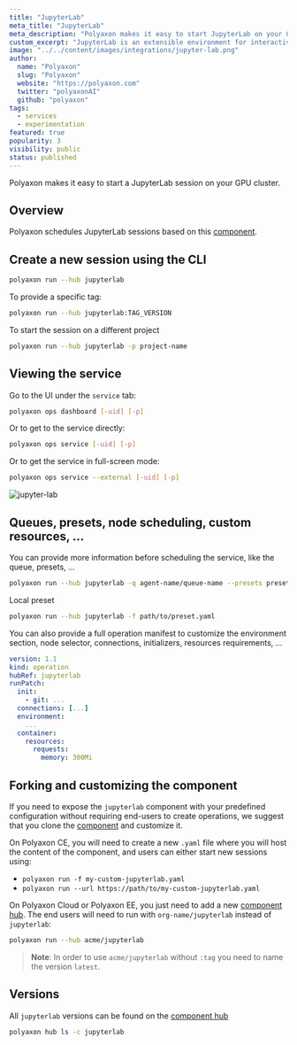 ```yaml
---
title: "JupyterLab"
meta_title: "JupyterLab"
meta_description: "Polyaxon makes it easy to start JupyterLab on your GPU cluster for you and your team members."
custom_excerpt: "JupyterLab is an extensible environment for interactive and reproducible computing, based on the Jupyter Notebook and Architecture."
image: "../../content/images/integrations/jupyter-lab.png"
author:
  name: "Polyaxon"
  slug: "Polyaxon"
  website: "https://polyaxon.com"
  twitter: "polyaxonAI"
  github: "polyaxon"
tags:
  - services
  - experimentation
featured: true
popularity: 3
visibility: public
status: published
---
```


Polyaxon makes it easy to start a JupyterLab session on your GPU cluster.

## Overview

Polyaxon schedules JupyterLab sessions based on this [component](https://cloud.polyaxon.com/ui/polyaxon/jupyterlab/components/latest).

## Create a new session using the CLI

```bash
polyaxon run --hub jupyterlab
```

To provide a specific tag:

```bash
polyaxon run --hub jupyterlab:TAG_VERSION
```

To start the session on a different project

```bash
polyaxon run --hub jupyterlab -p project-name
```


## Viewing the service 

Go to the UI under the `service` tab:

```bash
polyaxon ops dashboard [-uid] [-p]
```

Or to get to the service directly:

```bash
polyaxon ops service [-uid] [-p]
```

Or to get the service in full-screen mode:

```bash
polyaxon ops service --external [-uid] [-p]
```

![jupyter-lab](../../content/images/dashboard/runs/notebook-explore-models.png)


## Queues, presets, node scheduling, custom resources, ... 

You can provide more information before scheduling the service, like the queue, presets, ...

```bash
polyaxon run --hub jupyterlab -q agent-name/queue-name --presets preset-name1,preset-name2
```

Local preset

```bash
polyaxon run --hub jupyterlab -f path/to/preset.yaml
```

You can also provide a full operation manifest to customize the environment section, node selector, connections, initializers, resources requirements, ...

```yaml
version: 1.1
kind: operation
hubRef: jupyterlab
runPatch:
  init:
    - git: ...
  connections: [...]
  environment:
    ...
  container:
    resources:
      requests:
        memory: 300Mi
``` 

## Forking and customizing the component

If you need to expose the `jupyterlab` component with your predefined configuration without requiring end-users to create operations, 
we suggest that you clone the [component](https://cloud.polyaxon.com/ui/polyaxon/jupyterlab/components/latest) and customize it.

On Polyaxon CE, you will need to create a new `.yaml` file where you will host the content of the component, and users can either start new sessions using:

 * `polyaxon run -f my-custom-jupyterlab.yaml`
 * `polyaxon run --url https://path/to/my-custom-jupyterlab.yaml` 

On Polyaxon Cloud or Polyaxon EE, you just need to add a new [component hub](/docs/management/component-hub/).
The end users will need to run with `org-name/jupyterlab` instead of `jupyterlab`:

```bash
polyaxon run --hub acme/jupyterlab
```

> **Note**: In order to use `acme/jupyterlab` without `:tag` you need to name the version `latest`.


## Versions

All `jupyterlab` versions can be found on the [component hub](https://cloud.polyaxon.com/ui/polyaxon/jupyterlab/components)

```bash
polyaxon hub ls -c jupyterlab
```
